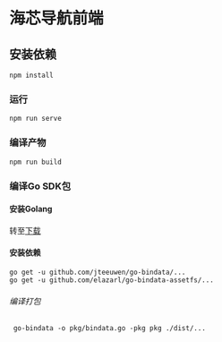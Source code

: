 # 海芯导航前端

## 安装依赖
```
npm install
```

### 运行
```
npm run serve
```

### 编译产物
```
npm run build
```

### 编译Go SDK包
#### 安装Golang

转至[下载](https://go.dev/dl/)


#### 安装依赖
```shell
go get -u github.com/jteeuwen/go-bindata/...
go get -u github.com/elazarl/go-bindata-assetfs/...
```

###### 编译打包

```shell
 go-bindata -o pkg/bindata.go -pkg pkg ./dist/...
```
